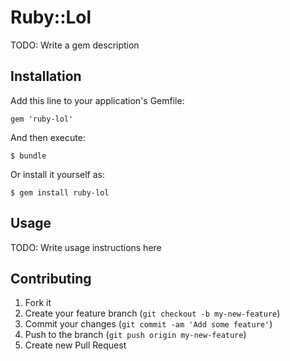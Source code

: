 # Ruby::Lol

TODO: Write a gem description

## Installation

Add this line to your application's Gemfile:

    gem 'ruby-lol'

And then execute:

    $ bundle

Or install it yourself as:

    $ gem install ruby-lol

## Usage

TODO: Write usage instructions here

## Contributing

1. Fork it
2. Create your feature branch (`git checkout -b my-new-feature`)
3. Commit your changes (`git commit -am 'Add some feature'`)
4. Push to the branch (`git push origin my-new-feature`)
5. Create new Pull Request
